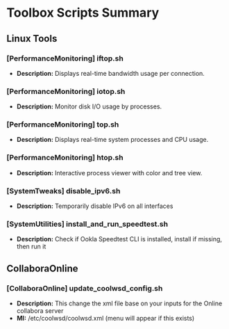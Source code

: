 # Toolbox Scripts Summary

## Linux Tools

### [PerformanceMonitoring] iftop.sh
- **Description:** Displays real-time bandwidth usage per connection.

### [PerformanceMonitoring] iotop.sh
- **Description:** Monitor disk I/O usage by processes.

### [PerformanceMonitoring] top.sh
- **Description:** Displays real-time system processes and CPU usage.

### [PerformanceMonitoring] htop.sh
- **Description:** Interactive process viewer with color and tree view.

### [SystemTweaks] disable_ipv6.sh
- **Description:** Temporarily disable IPv6 on all interfaces

### [SystemUtilities] install_and_run_speedtest.sh
- **Description:** Check if Ookla Speedtest CLI is installed, install if missing, then run it

## CollaboraOnline

### [CollaboraOnline] update_coolwsd_config.sh
- **Description:** This change the xml file base on your inputs for the Online collabora server
- **MI:** /etc/coolwsd/coolwsd.xml (menu will appear if this exists)


